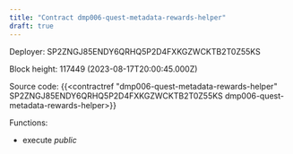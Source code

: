 ```yaml
---
title: "Contract dmp006-quest-metadata-rewards-helper"
draft: true
---
```

Deployer: SP2ZNGJ85ENDY6QRHQ5P2D4FXKGZWCKTB2T0Z55KS


 



Block height: 117449 (2023-08-17T20:00:45.000Z)

Source code: {{<contractref "dmp006-quest-metadata-rewards-helper" SP2ZNGJ85ENDY6QRHQ5P2D4FXKGZWCKTB2T0Z55KS dmp006-quest-metadata-rewards-helper>}}

Functions:

* execute _public_
